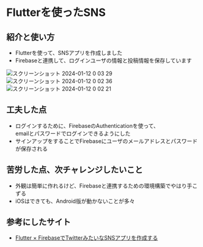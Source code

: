 # Flutterを使ったSNS

## 紹介と使い方
- Flutterを使って、SNSアプリを作成しました
- Firebaseと連携して、ログインユーザの情報と投稿情報を保存しています

![スクリーンショット 2024-01-12 0 03 29](https://github.com/GoKudo0921/kadai10_class_20240106/assets/148073393/67c72f0a-07b6-4324-8d6b-ef2f59181ae5)
![スクリーンショット 2024-01-12 0 02 36](https://github.com/GoKudo0921/kadai10_class_20240106/assets/148073393/45f4b860-0472-4c4b-9431-a7b65953e3ad)
![スクリーンショット 2024-01-12 0 02 21](https://github.com/GoKudo0921/kadai10_class_20240106/assets/148073393/1b609b9f-3270-4175-992f-a94b6ed535ce)



## 工夫した点
- ログインするために、FirebaseのAuthenticationを使って、<br>emailとパスワードでログインできるようにした
- サインアップをすることでFirebaseにユーザのメールアドレスとパスワードが保存される

## 苦労した点、次チャレンジしたいこと
- 外観は簡単に作れるけど、Firebaseと連携するための環境構築でやはり手こずる
- iOSはできても、Android版が動かないことが多々

## 参考にしたサイト
- [Flutter × FirebaseでTwitterみたいなSNSアプリを作成する](https://www.udemy.com/course/flutter-firebase-sns/)
